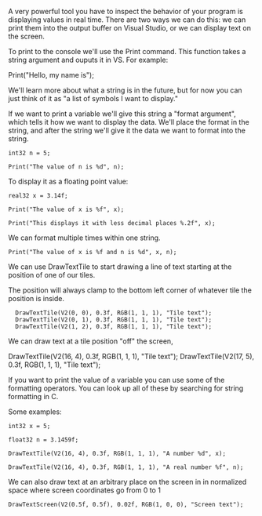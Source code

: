 A very powerful tool you have to inspect the behavior of your program is displaying values in real time. There are two ways we can do this: we can print them into the output buffer on Visual Studio, or we can display text on the screen.

To print to the console we'll use the Print command. This function takes a string argument and ouputs it in VS. For example:

Print("Hello, my name is");

We'll learn more about what a string is in the future, but for now you can just think of it as "a list of symbols I want to display."

If we want to print a variable we'll give this string a "format argument", which tells it how we want to display the data. We'll place the format in the string, and after the string we'll give it the data we want to format into the string.

```
int32 n = 5;

Print("The value of n is %d", n);
```


To display it as a floating point value:

```
real32 x = 3.14f;

Print("The value of x is %f", x);

Print("This displays it with less decimal places %.2f", x);
```


We can format multiple times within one string.

```
Print("The value of x is %f and n is %d", x, n);
```


We can use DrawTextTile to start drawing a line of text starting at the position of one of our tiles.

The position will always clamp to the bottom left corner of whatever tile
the position is inside.

```
  DrawTextTile(V2(0, 0), 0.3f, RGB(1, 1, 1), "Tile text");
  DrawTextTile(V2(0, 1), 0.3f, RGB(1, 1, 1), "Tile text");
  DrawTextTile(V2(1, 2), 0.3f, RGB(1, 1, 1), "Tile text");
```

We can draw text at a tile position "off" the screen,
  

DrawTextTile(V2(16, 4), 0.3f, RGB(1, 1, 1), "Tile text");
DrawTextTile(V2(17, 5), 0.3f, RGB(1, 1, 1), "Tile text");

If you want to print the value of a variable you can use some of the formatting operators. You can look up all of these by searching for string formatting in C.

Some examples:

```
int32 x = 5;

float32 n = 3.1459f;

DrawTextTile(V2(16, 4), 0.3f, RGB(1, 1, 1), "A number %d", x);

DrawTextTile(V2(16, 4), 0.3f, RGB(1, 1, 1), "A real number %f", n);
```

We can also draw text at an arbitrary place on the screen in in normalized space where screen coordinates go from 0 to 1

```
DrawTextScreen(V2(0.5f, 0.5f), 0.02f, RGB(1, 0, 0), "Screen text");
```
